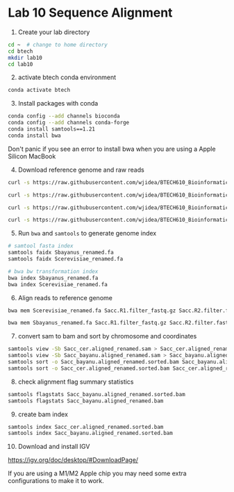 # Lab 10 Sequence Alignment

1. Create your lab directory

```sh
cd ~  # change to home directory
cd btech 
mkdir lab10
cd lab10
```

2. activate btech conda environment

```sh
conda activate btech
```

3. Install packages with conda

```sh
conda config --add channels bioconda
conda config --add channels conda-forge
conda install samtools==1.21
conda install bwa
```

Don't panic if you see an error to install bwa when you are using a Apple Silicon MacBook



4. Download reference genome and raw reads

```sh
curl -s https://raw.githubusercontent.com/wjidea/BTECH610_Bioinformatics/main/lab10/Sacc.R1.filter_fastq.gz -o Sacc.R1.filter_fastq.gz

curl -s https://raw.githubusercontent.com/wjidea/BTECH610_Bioinformatics/main/lab10/Sacc.R2.filter.fastq.gz -o Sacc.R2.filter.fastq.gz

curl -s https://raw.githubusercontent.com/wjidea/BTECH610_Bioinformatics/main/lab10/Scerevisiae_renamed.fa -o Scerevisiae_renamed.fa

curl -s https://raw.githubusercontent.com/wjidea/BTECH610_Bioinformatics/main/lab10/Sbayanus_renamed.fa -o Sbayanus_renamed.fa
```



5. Run `bwa` and `samtools` to generate genome index

```sh
# samtool fasta index
samtools faidx Sbayanus_renamed.fa
samtools faidx Scerevisiae_renamed.fa

# bwa bw transformation index
bwa index Sbayanus_renamed.fa
bwa index Scerevisiae_renamed.fa
```



6. Align reads to reference genome

```sh
bwa mem Scerevisiae_renamed.fa Sacc.R1.filter_fastq.gz Sacc.R2.filter.fastq.gz > Sacc_cer.aligned_renamed.sam

bwa mem Sbayanus_renamed.fa Sacc.R1.filter_fastq.gz Sacc.R2.filter.fastq.gz > Sacc_bayanu.aligned_renamed.sam
```



7. convert sam to bam and sort by chromosome and coordinates

```sh
samtools view -Sb Sacc_cer.aligned_renamed.sam > Sacc_cer.aligned_renamed.bam
samtools view -Sb Sacc_bayanu.aligned_renamed.sam > Sacc_bayanu.aligned_renamed.bam
samtools sort -o Sacc_bayanu.aligned_renamed.sorted.bam Sacc_bayanu.aligned_renamed.bam
samtools sort -o Sacc_cer.aligned_renamed.sorted.bam Sacc_cer.aligned_renamed.bam
```



8. check alignment flag summary statistics

```sh
samtools flagstats Sacc_bayanu.aligned_renamed.sorted.bam
samtools flagstats Sacc_bayanu.aligned_renamed.bam
```



9. create bam index

```sh
samtools index Sacc_cer.aligned_renamed.sorted.bam
samtools index Sacc_bayanu.aligned_renamed.sorted.bam
```



10. Download and install IGV

https://igv.org/doc/desktop/#DownloadPage/

If you are using a M1/M2 Apple chip you may need some extra configurations to make it to work. 

